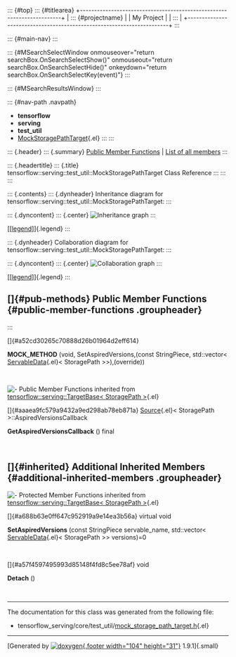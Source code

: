 ::: {#top}
::: {#titlearea}
+-----------------------------------------------------------------------+
| ::: {#projectname}                                                    |
| My Project                                                            |
| :::                                                                   |
+-----------------------------------------------------------------------+
:::

::: {#main-nav}
:::

::: {#MSearchSelectWindow onmouseover="return searchBox.OnSearchSelectShow()" onmouseout="return searchBox.OnSearchSelectHide()" onkeydown="return searchBox.OnSearchSelectKey(event)"}
:::

::: {#MSearchResultsWindow}
:::

::: {#nav-path .navpath}
-   **tensorflow**
-   **serving**
-   **test\_util**
-   [MockStoragePathTarget](classtensorflow_1_1serving_1_1test__util_1_1MockStoragePathTarget.html){.el}
:::
:::

::: {.header}
::: {.summary}
[Public Member Functions](#pub-methods) \| [List of all
members](classtensorflow_1_1serving_1_1test__util_1_1MockStoragePathTarget-members.html)
:::

::: {.headertitle}
::: {.title}
tensorflow::serving::test\_util::MockStoragePathTarget Class Reference
:::
:::
:::

::: {.contents}
::: {.dynheader}
Inheritance diagram for
tensorflow::serving::test\_util::MockStoragePathTarget:
:::

::: {.dyncontent}
::: {.center}
![Inheritance
graph](classtensorflow_1_1serving_1_1test__util_1_1MockStoragePathTarget__inherit__graph.png)
:::

[\[[legend](graph_legend.html)\]]{.legend}
:::

::: {.dynheader}
Collaboration diagram for
tensorflow::serving::test\_util::MockStoragePathTarget:
:::

::: {.dyncontent}
::: {.center}
![Collaboration
graph](classtensorflow_1_1serving_1_1test__util_1_1MockStoragePathTarget__coll__graph.png)
:::

[\[[legend](graph_legend.html)\]]{.legend}
:::

[]{#pub-methods} Public Member Functions {#public-member-functions .groupheader}
----------------------------------------
:::

[]{#a52cd30265c70888d26b01964d2eff614}  

**MOCK\_METHOD** (void, SetAspiredVersions,(const StringPiece,
std::vector\<
[ServableData](classtensorflow_1_1serving_1_1ServableData.html){.el}\<
StoragePath \>\>),(override))

 

![-](closed.png) Public Member Functions inherited from
[tensorflow::serving::TargetBase\< StoragePath
\>](classtensorflow_1_1serving_1_1TargetBase.html){.el}

[]{#aaaea9fc579a9432a9ed298ab78eb871a}
[Source](classtensorflow_1_1serving_1_1Source.html){.el}\< StoragePath
\>::AspiredVersionsCallback 

**GetAspiredVersionsCallback** () final

 

[]{#inherited} Additional Inherited Members {#additional-inherited-members .groupheader}
-------------------------------------------

![-](closed.png) Protected Member Functions inherited from
[tensorflow::serving::TargetBase\< StoragePath
\>](classtensorflow_1_1serving_1_1TargetBase.html){.el}

[]{#a688b63e0ff647c952919a9e14ea3b56a} virtual void 

**SetAspiredVersions** (const StringPiece servable\_name, std::vector\<
[ServableData](classtensorflow_1_1serving_1_1ServableData.html){.el}\<
StoragePath \>\> versions)=0

 

[]{#a57f4597495993d85148f4fd8c5ee78af} void 

**Detach** ()

 

------------------------------------------------------------------------

The documentation for this class was generated from the following file:

-   tensorflow\_serving/core/test\_util/[mock\_storage\_path\_target.h](mock__storage__path__target_8h_source.html){.el}

------------------------------------------------------------------------

[Generated by [![doxygen](doxygen.svg){.footer width="104"
height="31"}](https://www.doxygen.org/index.html) 1.9.1]{.small}
